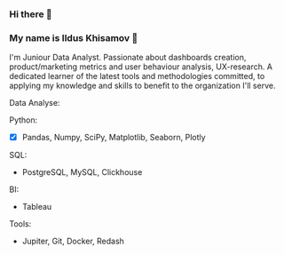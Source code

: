 ### **Hi there** 👋

### **My name is Ildus Khisamov** 🙋

I'm Juniour Data Analyst. Passionate about dashboards creation, product/marketing metrics and user behaviour analysis, UX-research. A dedicated learner of the latest tools and methodologies committed, to applying my knowledge and skills to benefit to the organization I'll serve.

Data Analyse:

Python: 
- [X] Pandas, Numpy, SciPy, Matplotlib, Seaborn, Plotly

SQL:
- PostgreSQL, MySQL, Clickhouse

BI:
- Tableau
 
Tools:
- Jupiter, Git, Docker, Redash
